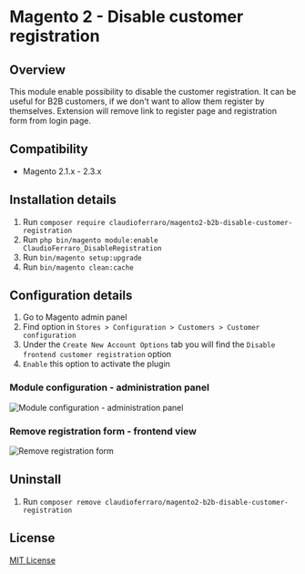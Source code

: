 # Magento 2 - Disable customer registration
 
## Overview
This module enable possibility to disable the customer registration.
It can be useful for B2B customers, if we don't want to allow them register by themselves. 
Extension will remove link to register page and registration form from login page.

## Compatibility
- Magento 2.1.x - 2.3.x

## Installation details
1. Run `composer require claudioferraro/magento2-b2b-disable-customer-registration`
2. Run `php bin/magento module:enable ClaudioFerraro_DisableRegistration`
3. Run `bin/magento setup:upgrade`
4. Run `bin/magento clean:cache`

## Configuration details
1. Go to Magento admin panel
2. Find option in `Stores > Configuration > Customers > Customer configuration`
3. Under the `Create New Account Options` tab you will find the `Disable frontend customer registration` option
4. `Enable` this option to activate the plugin


### Module configuration - administration panel
![Module configuration - administration panel](docs/customer_registration_disabled_configuration.png)

### Remove registration form - frontend view
![Remove registration form](docs/customer_registration_disabled.png)


## Uninstall
1. Run `composer remove claudioferraro/magento2-b2b-disable-customer-registration`

## License
[MIT License](LICENSE)
